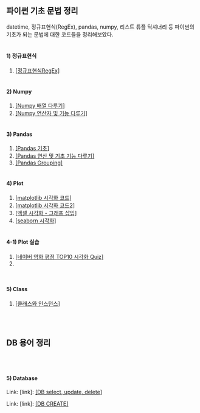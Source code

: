 ## 파이썬 기초 문법 정리

datetime, 정규표현식(RegEx), pandas, numpy, 리스트 튜플 딕셔너리 등 파이썬의 기초가 되는 문법에 대한 코드들을 정리해보았다.
<br>
<br>

#### 1) 정규표현식 <br>
  1. [[정규표현식RegEx]](./정규표현식RegEx.pdf)  <br><br>
#### 2) Numpy <br>
  1. [[Numpy 배열 다루기]](./Numpy.pdf) <br>
  2. [[Numpy 연산자 및 기능 다루기]](./Numpy2.pdf) <br><br>
#### 3) Pandas <br>
  1. [[Pandas 기초]](./Pandas1.pdf) <br>
  2. [[Pandas 연산 및 기초 기능 다루기]](./Pandas2.pdf) <br>
  3. [[Pandas Grouping]](./Pandas3,4_Grouping.pdf) <br><br>
#### 4) Plot <br>
  1. [[matplotlib 시각화 코드]](./matplotlib.pdf) <br>
  2. [[matplotlib 시각화 코드2]](./matplotlib.pdf) <br> 
  3. [[엑셀 시각화 - 그래프 삽입]](./plot_in_exel.pdf) <br>
  4. [[seaborn 시각화]](./seaborn.pdf) <br> <br> 
#### 4-1) Plot 실습 <br>
1. [[네이버 영화 평점 TOP10 시각화 Quiz]](./영화평점TOP10시각화.pdf) <br>
2. 
<br>

#### 5) Class <br>
1. [[클래스와 인스턴스]](./Class.pdf) <br> <br> 
<br> 

## DB 용어 정리 

<br> <br>

#### 5) Database <br>

Link: [link]: [[DB select, update, delete]](./database_SELECT_UPDATE_DELETE.pdf) 
<br>

Link: [link]: [[DB CREATE]](./database_CREATE.pdf)




